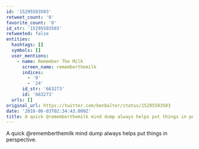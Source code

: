```yaml
---
id: '15295503503'
retweet_count: '0'
favorite_count: '0'
id_str: '15295503503'
retweeted: false
entities:
  hashtags: []
  symbols: []
  user_mentions:
    - name: Remember The Milk
      screen_name: rememberthemilk
      indices:
        - '8'
        - '24'
      id_str: '663273'
      id: '663273'
  urls: []
original_url: https://twitter.com/benbalter/status/15295503503
date: '2010-06-03T02:34:43.000Z'
title: A quick @rememberthemilk mind dump always helps put things in perspective.
---
```


A quick @rememberthemilk mind dump always helps put things in perspective.